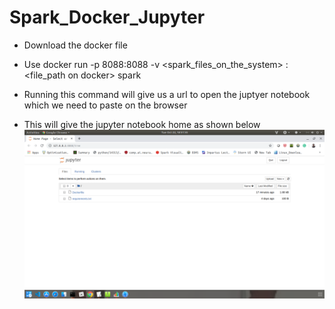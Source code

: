 # Spark_Docker_Jupyter

* Download the docker file 
* Use docker run -p 8088:8088 -v <spark_files_on_the_system> : <file_path on docker> spark
* Running this command will give us a url to open the juptyer notebook which we need to paste on the browser
  
* This will give the jupyter notebook home as shown below
![Jupyter notebook with Spark ](Jupyter_notebook_with_Docker.png)


